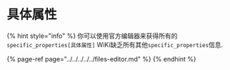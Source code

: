 # 具体属性

{% hint style="info" %}
你可以使用官方编辑器来获得所有的`specific_properties[具体属性]`
WiKi缺乏所有其他`specific_properties`信息.

{% page-ref page="../../../../../files-editor.md" %}
{% endhint %}

